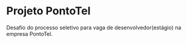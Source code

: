# Projeto PontoTel
 Desafio do processo seletivo para vaga de desenvolvedor(estágio) na empresa PontoTel.